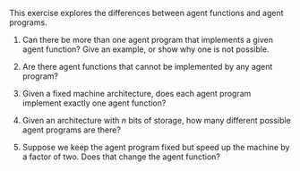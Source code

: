 

This exercise explores the differences between
agent functions and agent programs.<br>

1.  Can there be more than one agent program that implements a given
    agent function? Give an example, or show why one is not possible.<br>

2.  Are there agent functions that cannot be implemented by any agent
    program?<br>

3.  Given a fixed machine architecture, does each agent program
    implement exactly one agent function?<br>

4.  Given an architecture with $n$ bits of storage, how many different
    possible agent programs are there?<br>

5.  Suppose we keep the agent program fixed but speed up the machine by
    a factor of two. Does that change the agent function?<br>
